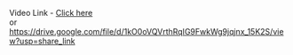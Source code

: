 Video Link - <a href="https://drive.google.com/file/d/1kO0oVQVrthRqIG9FwkWg9jqjnx_15K2S/view?usp=share_link"> Click here </a>
<br />
or 
<br />
https://drive.google.com/file/d/1kO0oVQVrthRqIG9FwkWg9jqjnx_15K2S/view?usp=share_link
